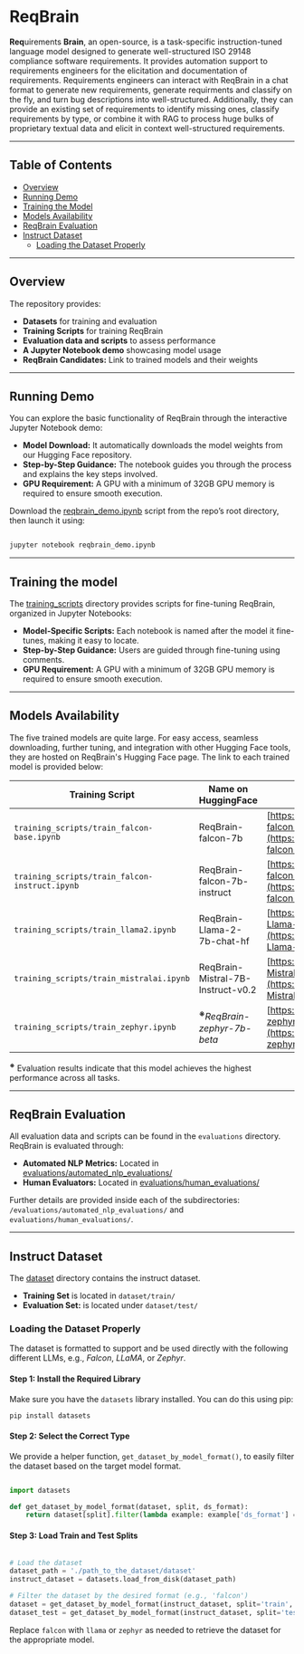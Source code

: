 # **ReqBrain**
**Req**uirements **Brain**, an open-source, is a task-specific instruction-tuned language model designed to generate well-structured ISO 29148 compliance software requirements. It provides automation support to requirements engineers for the elicitation and documentation of requirements. Requirements engineers can interact with ReqBrain in a chat format to generate new requirements, generate requirments and classify on the fly, and turn bug descriptions into well-structured. Additionally, they can provide an existing set of requirements to identify missing ones, classify requirements by type, or combine it with RAG to process huge bulks of proprietary textual data and elicit in context well-structured requirements. 


---

## **Table of Contents**
- [Overview](#overview)
- [Running Demo](#running-demo)
- [Training the Model](#training-the-model)
- [Models Availability](#models-availability)
- [ReqBrain Evaluation](#reqbrain-evaluation)
- [Instruct Dataset](#instruct-dataset)
  - [Loading the Dataset Properly](#loading-the-dataset-properly)

---

## **Overview**
The repository provides:
- **Datasets** for training and evaluation  
- **Training Scripts** for training ReqBrain  
- **Evaluation data and scripts** to assess performance  
- **A Jupyter Notebook demo** showcasing model usage 
- **ReqBrain Candidates:** Link to trained models and their weights  

---

## **Running Demo**  

You can explore the basic functionality of ReqBrain through the interactive Jupyter Notebook demo: 
- **Model Download:** It automatically downloads the model weights from our Hugging Face repository.
- **Step-by-Step Guidance:**  The notebook guides you through the process and explains the key steps involved.
- **GPU Requirement:** A GPU with a minimum of 32GB GPU memory is required to ensure smooth execution.



Download the [reqbrain_demo.ipynb](./reqbrain_demo.ipynb) script from the repo’s root directory, then launch it using:

```bash

jupyter notebook reqbrain_demo.ipynb

```

---

## **Training the model**  
The [training_scripts](./training_scripts) directory provides scripts for fine-tuning ReqBrain, organized in Jupyter Notebooks:

- **Model-Specific Scripts:** Each notebook is named after the model it fine-tunes, making it easy to locate.
- **Step-by-Step Guidance:** Users are guided through fine-tuning using comments.
- **GPU Requirement:** A GPU with a minimum of 32GB GPU memory is required to ensure smooth execution.

---

## **Models Availability**
The five trained models are quite large. For easy access, seamless downloading, further tuning, and integration with other Hugging Face tools, they are hosted on ReqBrain's Hugging Face page. The link to each trained model is provided below:

| Training Script | Name on HuggingFace | HuggingFace Model Link  |
|-----------------|------------------------|----------|
| `training_scripts/train_falcon-base.ipynb`         | ReqBrain-falcon-7b| [https://huggingface.co/kasrahabib/ReqBrain-falcon-7b](https://huggingface.co/kasrahabib/ReqBrain-falcon-7b) |
| `training_scripts/train_falcon-instruct.ipynb`     | ReqBrain-falcon-7b-instruct| [https://huggingface.co/kasrahabib/ReqBrain-falcon-7b-instruct](https://huggingface.co/kasrahabib/ReqBrain-falcon-7b-instruct) |
| `training_scripts/train_llama2.ipynb`               | ReqBrain-Llama-2-7b-chat-hf| [https://huggingface.co/kasrahabib/ReqBrain-Llama-2-7b-chat-hf](https://huggingface.co/kasrahabib/ReqBrain-Llama-2-7b-chat-hf) |
| `training_scripts/train_mistralai.ipynb` 	       | ReqBrain-Mistral-7B-Instruct-v0.2| [https://huggingface.co/kasrahabib/ReqBrain-Mistral-7B-Instruct-v0.2](https://huggingface.co/kasrahabib/ReqBrain-Mistral-7B-Instruct-v0.2) |
| `training_scripts/train_zephyr.ipynb` 	           | <sup><span style="font-size: 1em; font-weight: bold;">※</span></sup>*ReqBrain-zephyr-7b-beta*| [https://huggingface.co/kasrahabib/ReqBrain-zephyr-7b-beta](https://huggingface.co/kasrahabib/ReqBrain-zephyr-7b-beta) |

<sup><span style="font-size: 1em; font-weight: bold;">※</span></sup> Evaluation results indicate that this model achieves the highest performance across all tasks.

---

## **ReqBrain Evaluation**  
All evaluation data and scripts can be found in the `evaluations` directory. ReqBrain is evaluated through:

- **Automated NLP Metrics:** Located in [evaluations/automated_nlp_evaluations/](./evaluations/automated_nlp_evaluations/)  
- **Human Evaluators:** Located in [evaluations/human_evaluations/](evaluations/human_evaluations/)

Further details are provided inside each of the subdirectories: `/evaluations/automated_nlp_evaluations/` and `evaluations/human_evaluations/`.


---

## **Instruct Dataset**
The [dataset](./dataset) directory contains the instruct dataset. 
- **Training Set** is located in `dataset/train/`
- **Evaluation Set:** is located under `dataset/test/`


### **Loading the Dataset Properly**

The dataset is formatted to support and be used directly with the following different LLMs, e.g., *Falcon*, *LLaMA*, or *Zephyr*.  

#### **Step 1: Install the Required Library**

Make sure you have the `datasets` library installed. You can do this using pip:

```bash
pip install datasets
```

#### **Step 2: Select the Correct Type**
We provide a helper function, ```get_dataset_by_model_format()```, to easily filter the dataset based on the target model format.

```python

import datasets

def get_dataset_by_model_format(dataset, split, ds_format):
    return dataset[split].filter(lambda example: example['ds_format'] == ds_format)

```

#### **Step 3: Load Train and Test Splits**

```python

# Load the dataset
dataset_path = './path_to_the_dataset/dataset'
instruct_dataset = datasets.load_from_disk(dataset_path)

# Filter the dataset by the desired format (e.g., 'falcon')
dataset = get_dataset_by_model_format(instruct_dataset, split='train', ds_format='falcon')
dataset_test = get_dataset_by_model_format(instruct_dataset, split='test', ds_format='falcon')

```

Replace ```falcon``` with ```llama``` or ```zephyr``` as needed to retrieve the dataset for the appropriate model.